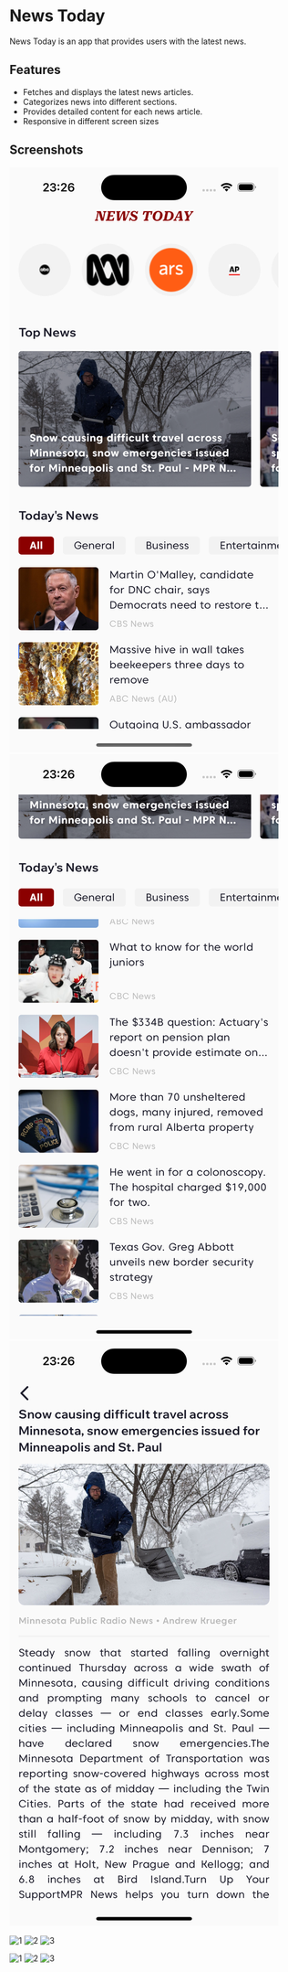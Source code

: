 # News Today

News Today is an app that provides users with the latest news.

## Features

- Fetches and displays the latest news articles.
- Categorizes news into different sections.
- Provides detailed content for each news article.
- Responsive in different screen sizes

## Screenshots

<!-- **430 x 932** -->
![1](images/screenshots/430x932/1.png)
![2](images/screenshots/430x932/2.png)
![3](images/screenshots/430x932/3.png)

<!-- **744 x 1133** -->
![1](images/screenshots/744×1133/1.png)
![2](images/screenshots/744×1133/2.png)
![3](images/screenshots/744×1133/3.png)

<!-- **1024 x 1366** -->
![1](images/screenshots/1024×1366/1.png)
![2](images/screenshots/1024×1366/2.png)
![3](images/screenshots/1024×1366/3.png)
